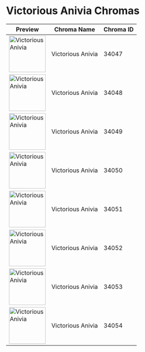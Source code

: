 # Victorious Anivia Chromas

| Preview | Chroma Name | Chroma ID |
|---|---|---|
| <img src='https://raw.communitydragon.org/latest/plugins/rcp-be-lol-game-data/global/default/v1/champion-chroma-images/34/34047.png' alt='Victorious Anivia' width='100'> | Victorious Anivia | 34047 |
| <img src='https://raw.communitydragon.org/latest/plugins/rcp-be-lol-game-data/global/default/v1/champion-chroma-images/34/34048.png' alt='Victorious Anivia' width='100'> | Victorious Anivia | 34048 |
| <img src='https://raw.communitydragon.org/latest/plugins/rcp-be-lol-game-data/global/default/v1/champion-chroma-images/34/34049.png' alt='Victorious Anivia' width='100'> | Victorious Anivia | 34049 |
| <img src='https://raw.communitydragon.org/latest/plugins/rcp-be-lol-game-data/global/default/v1/champion-chroma-images/34/34050.png' alt='Victorious Anivia' width='100'> | Victorious Anivia | 34050 |
| <img src='https://raw.communitydragon.org/latest/plugins/rcp-be-lol-game-data/global/default/v1/champion-chroma-images/34/34051.png' alt='Victorious Anivia' width='100'> | Victorious Anivia | 34051 |
| <img src='https://raw.communitydragon.org/latest/plugins/rcp-be-lol-game-data/global/default/v1/champion-chroma-images/34/34052.png' alt='Victorious Anivia' width='100'> | Victorious Anivia | 34052 |
| <img src='https://raw.communitydragon.org/latest/plugins/rcp-be-lol-game-data/global/default/v1/champion-chroma-images/34/34053.png' alt='Victorious Anivia' width='100'> | Victorious Anivia | 34053 |
| <img src='https://raw.communitydragon.org/latest/plugins/rcp-be-lol-game-data/global/default/v1/champion-chroma-images/34/34054.png' alt='Victorious Anivia' width='100'> | Victorious Anivia | 34054 |
